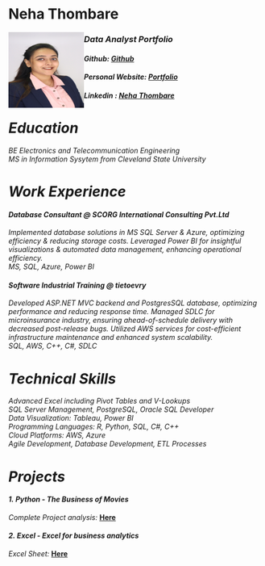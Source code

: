 # Neha Thombare
<img align ="Left" width="150" height="150" src="https://github.com/nehathombare21/portfolio/blob/main/NehaProfilePhoto.jpg">


### *Data Analyst Portfolio* <br/>
#### *Github: [Github](https://github.com/nehathombare21/portfolio)* <br/>
#### *Personal Website: [Portfolio](datascienceportfol.io/nehatportfolio)* <br/>
#### *Linkedin : [Neha Thombare](https://www.linkedin.com/in/neha-hemantkumar-thombare-496627252/)* <br />

# *Education* <br/>
*BE Electronics and Telecommunication Engineering* <br/>
*MS in Information Sysytem from Cleveland State University* <br/>

# *Work Experience* <br/>
#### *Database Consultant @ SCORG International Consulting Pvt.Ltd* <br/>
*Implemented database solutions in MS SQL Server & Azure, optimizing efficiency & reducing storage costs. Leveraged Power BI for insightful visualizations & automated data management, enhancing operational efficiency.* <br/>
*MS, SQL, Azure, Power BI* <br/>


#### *Software Industrial Training @ tietoevry* <br/>
*Developed ASP.NET MVC backend and PostgresSQL database, optimizing performance and reducing response time. Managed SDLC for microinsurance industry, ensuring ahead-of-schedule delivery with decreased post-release bugs. Utilized AWS services for cost-efficient infrastructure maintenance and enhanced system scalability.* <br/>
*SQL, AWS, C++, C#, SDLC* <br/>

# *Technical Skills* <br/>
*Advanced Excel including Pivot Tables and V-Lookups* <br/>
*SQL Server Management, PostgreSQL, Oracle SQL Developer* <br/>
*Data Visualization: Tableau, Power BI* <br/>
*Programming Languages: R, Python, SQL, C#, C++* <br/>
*Cloud Platforms: AWS, Azure* <br/>
*Agile Development, Database Development, ETL Processes* <br/>

# *Projects* <br/>
#### *1.* *Python - The Business of Movies* <br/>
*Complete Project analysis:* **[Here](https://github.com/nehathombare21/portfolio/edit/main/README.md#:~:text=The%20Business%20of-,Movies,-.ipynb)** <br/>

#### *2.* *Excel - Excel for business analytics* <br/>
*Excel Sheet:* **[Here](https://github.com/nehathombare21/portfolio/edit/main/README.md#:~:text=Excel%20for%20Business-,Analytics,-.xlsx)** <br/>
